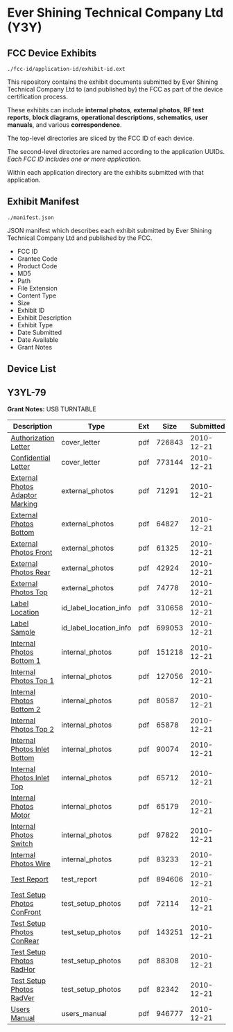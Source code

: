 # Ever Shining Technical Company Ltd (Y3Y)
## FCC Device Exhibits

```
./fcc-id/application-id/exhibit-id.ext
```

This repository contains the exhibit documents submitted by Ever Shining Technical Company Ltd to (and published by) the FCC as part of the device certification process.

These exhibits can include **internal photos**, **external photos**, **RF test reports**, **block diagrams**, **operational descriptions**, **schematics**, **user manuals**, and various **correspondence**.

The top-level directories are sliced by the FCC ID of each device.

The second-level directories are named according to the application UUIDs. *Each FCC ID includes one or more application.*

Within each application directory are the exhibits submitted with that application. 

## Exhibit Manifest

```
./manifest.json
```

JSON manifest which describes each exhibit submitted by Ever Shining Technical Company Ltd and published by the FCC.

- FCC ID
- Grantee Code
- Product Code
- MD5
- Path
- File Extension
- Content Type
- Size
- Exhibit ID
- Exhibit Description
- Exhibit Type
- Date Submitted
- Date Available
- Grant Notes

## Device List
## Y3YL-79
**Grant Notes:** USB TURNTABLE

| Description | Type | Ext | Size | Submitted | Available |
| ----------- | ---- | --- | ---- | --------- | --------- |
| [Authorization Letter](Y3YL-79/77ed01a61c60ae42965ace8969422e04/1394217.pdf) | cover_letter | pdf | 726843 | 2010-12-21 | 2010-12-22 |
| [Confidential Letter](Y3YL-79/77ed01a61c60ae42965ace8969422e04/1394218.pdf) | cover_letter | pdf | 773144 | 2010-12-21 | 2010-12-22 |
| [External Photos Adaptor Marking](Y3YL-79/77ed01a61c60ae42965ace8969422e04/1394219.pdf) | external_photos | pdf | 71291 | 2010-12-21 | 2010-12-22 |
| [External Photos Bottom](Y3YL-79/77ed01a61c60ae42965ace8969422e04/1394220.pdf) | external_photos | pdf | 64827 | 2010-12-21 | 2010-12-22 |
| [External Photos Front](Y3YL-79/77ed01a61c60ae42965ace8969422e04/1394221.pdf) | external_photos | pdf | 61325 | 2010-12-21 | 2010-12-22 |
| [External Photos Rear](Y3YL-79/77ed01a61c60ae42965ace8969422e04/1394222.pdf) | external_photos | pdf | 42924 | 2010-12-21 | 2010-12-22 |
| [External Photos Top](Y3YL-79/77ed01a61c60ae42965ace8969422e04/1394223.pdf) | external_photos | pdf | 74778 | 2010-12-21 | 2010-12-22 |
| [Label Location](Y3YL-79/77ed01a61c60ae42965ace8969422e04/1394233.pdf) | id_label_location_info | pdf | 310658 | 2010-12-21 | 2010-12-22 |
| [Label Sample](Y3YL-79/77ed01a61c60ae42965ace8969422e04/1394234.pdf) | id_label_location_info | pdf | 699053 | 2010-12-21 | 2010-12-22 |
| [Internal Photos Bottom 1](Y3YL-79/77ed01a61c60ae42965ace8969422e04/1394224.pdf) | internal_photos | pdf | 151218 | 2010-12-21 | 2010-12-22 |
| [Internal Photos Top 1](Y3YL-79/77ed01a61c60ae42965ace8969422e04/1394225.pdf) | internal_photos | pdf | 127056 | 2010-12-21 | 2010-12-22 |
| [Internal Photos Bottom 2](Y3YL-79/77ed01a61c60ae42965ace8969422e04/1394226.pdf) | internal_photos | pdf | 80587 | 2010-12-21 | 2010-12-22 |
| [Internal Photos Top 2](Y3YL-79/77ed01a61c60ae42965ace8969422e04/1394227.pdf) | internal_photos | pdf | 65878 | 2010-12-21 | 2010-12-22 |
| [Internal Photos Inlet Bottom](Y3YL-79/77ed01a61c60ae42965ace8969422e04/1394228.pdf) | internal_photos | pdf | 90074 | 2010-12-21 | 2010-12-22 |
| [Internal Photos Inlet Top](Y3YL-79/77ed01a61c60ae42965ace8969422e04/1394229.pdf) | internal_photos | pdf | 65712 | 2010-12-21 | 2010-12-22 |
| [Internal Photos Motor](Y3YL-79/77ed01a61c60ae42965ace8969422e04/1394230.pdf) | internal_photos | pdf | 65179 | 2010-12-21 | 2010-12-22 |
| [Internal Photos Switch](Y3YL-79/77ed01a61c60ae42965ace8969422e04/1394231.pdf) | internal_photos | pdf | 97822 | 2010-12-21 | 2010-12-22 |
| [Internal Photos Wire](Y3YL-79/77ed01a61c60ae42965ace8969422e04/1394232.pdf) | internal_photos | pdf | 83233 | 2010-12-21 | 2010-12-22 |
| [Test Report](Y3YL-79/77ed01a61c60ae42965ace8969422e04/1394235.pdf) | test_report | pdf | 894606 | 2010-12-21 | 2010-12-22 |
| [Test Setup Photos ConFront](Y3YL-79/77ed01a61c60ae42965ace8969422e04/1394236.pdf) | test_setup_photos | pdf | 72114 | 2010-12-21 | 2010-12-22 |
| [Test Setup Photos ConRear](Y3YL-79/77ed01a61c60ae42965ace8969422e04/1394237.pdf) | test_setup_photos | pdf | 143251 | 2010-12-21 | 2010-12-22 |
| [Test Setup Photos RadHor](Y3YL-79/77ed01a61c60ae42965ace8969422e04/1394238.pdf) | test_setup_photos | pdf | 88308 | 2010-12-21 | 2010-12-22 |
| [Test Setup Photos RadVer](Y3YL-79/77ed01a61c60ae42965ace8969422e04/1394239.pdf) | test_setup_photos | pdf | 82342 | 2010-12-21 | 2010-12-22 |
| [Users Manual](Y3YL-79/77ed01a61c60ae42965ace8969422e04/1394240.pdf) | users_manual | pdf | 946777 | 2010-12-21 | 2010-12-22 |
